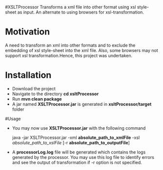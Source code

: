#XSLTProcessor
   Transforms a xml file into other format using xsl style-sheet as input. An alternate to using browsers for xsl-transformation.
 	
# Motivation
   A need to transform an xml into other formats and to exclude the embedding of xsl style-sheet into the xml file.
   Also, some browsers may not support xsl transformation.Hence, this project was undertaken.    
   
# Installation
   * Download the project 
   * Navigate to the directory **cd xsltProcessor**
   * Run **mvn clean package**
   * A jar named **XSLTProcessor.jar** is generated in **xsltProcessor/target** folder
   
#Usage
   * You may now use **XSLTProcessor.jar** with the following command <br />
     	
     	java -jar XSLTProcessor.jar -xml __absolute_path_to_xmlFile__ -xsl <i>absolute_path_to_xslFile</i> [-r __absolute_path_to_outputFile__]
	 
   * A **processorLog.log** file will be generated which contains the logs generated by the processor. You may use this log file to identify errors and see the output of transformation if -r option is not specified. 
    